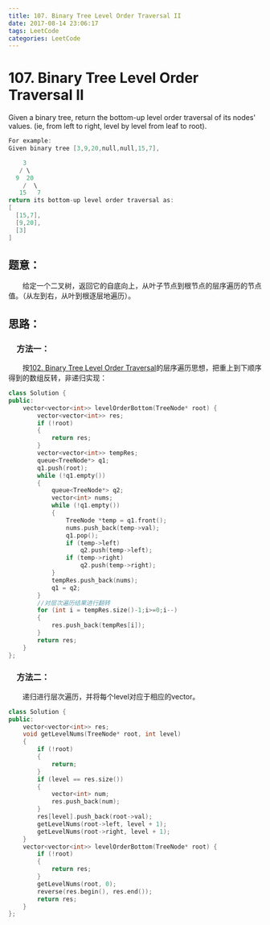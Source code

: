 ```yaml
---
title: 107. Binary Tree Level Order Traversal II
date: 2017-08-14 23:06:17
tags: LeetCode
categories: LeetCode
---
```


# 107. Binary Tree Level Order Traversal II

Given a binary tree, return the bottom-up level order traversal of its nodes' values. (ie, from left to right, level by level from leaf to root).

```c++
For example:
Given binary tree [3,9,20,null,null,15,7],

    3
   / \
  9  20
    /  \
   15   7
return its bottom-up level order traversal as:
[
  [15,7],
  [9,20],
  [3]
]
```

<!--more-->

## 题意：

　　给定一个二叉树，返回它的自底向上，从叶子节点到根节点的层序遍历的节点值。（从左到右，从叶到根逐层地遍历）。

## 思路：

### 　方法一：

　　按[102. Binary Tree Level Order Traversal](http://blog.taoaili999.cn/2017/08/12/102-Binary-Tree-Level-Order-Traversal/)的层序遍历思想，把重上到下顺序得到的数组反转，非递归实现：

```c++
class Solution {
public:
	vector<vector<int>> levelOrderBottom(TreeNode* root) {
		vector<vector<int>> res;
		if (!root)
		{
			return res;
		}
		vector<vector<int>> tempRes;
		queue<TreeNode*> q1;
		q1.push(root);
		while (!q1.empty())
		{
			queue<TreeNode*> q2;
			vector<int> nums;
			while (!q1.empty())
			{
				TreeNode *temp = q1.front();
				nums.push_back(temp->val);
				q1.pop();
				if (temp->left)
					q2.push(temp->left);
				if (temp->right)
					q2.push(temp->right);
			}
			tempRes.push_back(nums);
			q1 = q2;
		}
		//对层次遍历结果进行翻转  
		for (int i = tempRes.size()-1;i>=0;i--)
		{
			res.push_back(tempRes[i]);
		}
		return res;
	}
};
```

### 　方法二：

　　递归进行层次遍历，并将每个level对应于相应的vector。

```C++
class Solution {
public:
	vector<vector<int>> res;
	void getLevelNums(TreeNode* root, int level)
	{
		if (!root)
		{
			return;
		}
		if (level == res.size())
		{
			vector<int> num;
			res.push_back(num);
		}
		res[level].push_back(root->val);
		getLevelNums(root->left, level + 1);
		getLevelNums(root->right, level + 1);
	}
	vector<vector<int>> levelOrderBottom(TreeNode* root) {
		if (!root)
		{
			return res;
		}
		getLevelNums(root, 0);
		reverse(res.begin(), res.end());
		return res;
	}
};
```


